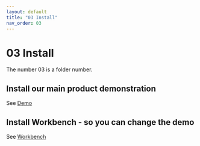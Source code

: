 ```yaml
---
layout: default
title: "03 Install"
nav_order: 03
---
```



# 03 Install

The number 03 is a folder number.  
  
## Install our main product demonstration  
  
See [Demo](https://genevaers.github.io/demo/)  
  
## Install Workbench - so you can change the demo  
  
See [Workbench](https://genevaers.github.io/wb/)  

  
